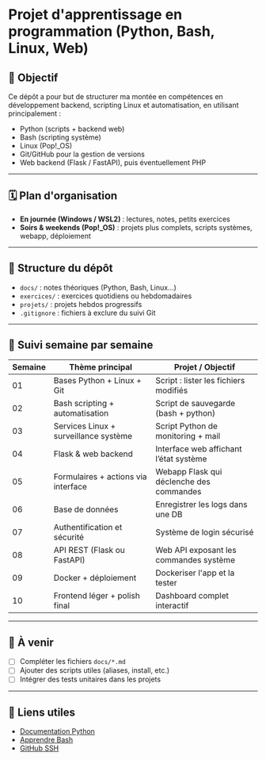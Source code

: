 # Projet d'apprentissage en programmation (Python, Bash, Linux, Web)

## 🎯 Objectif

Ce dépôt a pour but de structurer ma montée en compétences en développement backend, scripting Linux et automatisation, en utilisant principalement :

- Python (scripts + backend web)
- Bash (scripting système)
- Linux (Pop!_OS)
- Git/GitHub pour la gestion de versions
- Web backend (Flask / FastAPI), puis éventuellement PHP

---

## 🗓️ Plan d'organisation

- **En journée (Windows / WSL2)** : lectures, notes, petits exercices
- **Soirs & weekends (Pop!_OS)** : projets plus complets, scripts systèmes, webapp, déploiement

---

## 📂 Structure du dépôt

- `docs/` : notes théoriques (Python, Bash, Linux…)
- `exercices/` : exercices quotidiens ou hebdomadaires
- `projets/` : projets hebdos progressifs
- `.gitignore` : fichiers à exclure du suivi Git

---

## 🧠 Suivi semaine par semaine

| Semaine | Thème principal                        | Projet / Objectif                                 |
|--------|----------------------------------------|---------------------------------------------------|
| 01     | Bases Python + Linux + Git             | Script : lister les fichiers modifiés             |
| 02     | Bash scripting + automatisation        | Script de sauvegarde (bash + python)              |
| 03     | Services Linux + surveillance système  | Script Python de monitoring + mail                |
| 04     | Flask & web backend                    | Interface web affichant l’état système            |
| 05     | Formulaires + actions via interface    | Webapp Flask qui déclenche des commandes          |
| 06     | Base de données                        | Enregistrer les logs dans une DB                  |
| 07     | Authentification et sécurité           | Système de login sécurisé                         |
| 08     | API REST (Flask ou FastAPI)            | Web API exposant les commandes système            |
| 09     | Docker + déploiement                   | Dockeriser l'app et la tester                     |
| 10     | Frontend léger + polish final          | Dashboard complet interactif                      |

---

## 📌 À venir

- [ ] Compléter les fichiers `docs/*.md`
- [ ] Ajouter des scripts utiles (aliases, install, etc.)
- [ ] Intégrer des tests unitaires dans les projets

---

## 🔗 Liens utiles

- [Documentation Python](https://docs.python.org/fr/3/)
- [Apprendre Bash](https://guide.bash.academy/)
- [GitHub SSH](https://docs.github.com/en/authentication/connecting-to-github-with-ssh)